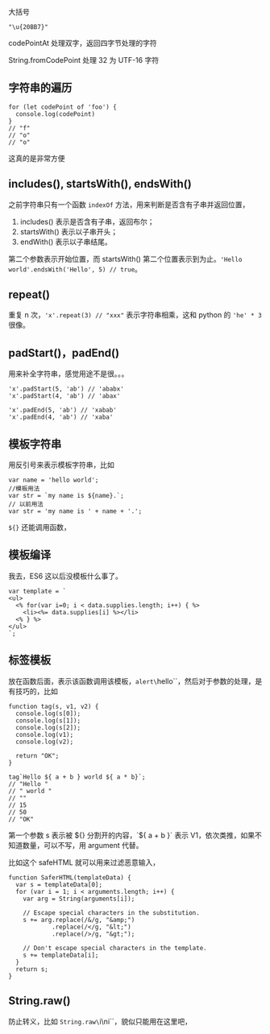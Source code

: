 大括号

`"\u{20BB7}"`

codePointAt 处理双字，返回四字节处理的字符

String.fromCodePoint 处理 32 为 UTF-16 字符

## 字符串的遍历

```
for (let codePoint of 'foo') {
  console.log(codePoint)
}
// "f"
// "o"
// "o"
```

这真的是非常方便

## includes(), startsWith(), endsWith() 

之前字符串只有一个函数 `indexOf` 方法，用来判断是否含有子串并返回位置，

1. includes() 表示是否含有子串，返回布尔；
2. startsWith() 表示以子串开头；
3. endWith() 表示以子串结尾。

第二个参数表示开始位置，而 startsWith() 第二个位置表示到为止。`'Hello world'.endsWith('Hello', 5) // true`。

## repeat()

重复 n 次，`'x'.repeat(3) // "xxx"` 表示字符串相乘，这和 python 的 `'he' * 3` 很像。

## padStart()，padEnd() 

用来补全字符串，感觉用途不是很。。。

```
'x'.padStart(5, 'ab') // 'ababx'
'x'.padStart(4, 'ab') // 'abax'

'x'.padEnd(5, 'ab') // 'xabab'
'x'.padEnd(4, 'ab') // 'xaba'
```

## 模板字符串

用反引号来表示模板字符串，比如

```
var name = 'hello world';
//模板用法
var str = `my name is ${name}.`;
// 以前用法
var str = 'my name is ' + name + '.';
```

`${}` 还能调用函数，

## 模板编译

我去，ES6 这以后没模板什么事了。

```
var template = `
<ul>
  <% for(var i=0; i < data.supplies.length; i++) { %>
    <li><%= data.supplies[i] %></li>
  <% } %>
</ul>
`;
```

## 标签模板 

放在函数后面，表示该函数调用该模板，`alert\`hello\``，然后对于参数的处理，是有技巧的，比如

```
function tag(s, v1, v2) {
  console.log(s[0]);
  console.log(s[1]);
  console.log(s[2]);
  console.log(v1);
  console.log(v2);

  return "OK";
}

tag`Hello ${ a + b } world ${ a * b}`;
// "Hello "
// " world "
// ""
// 15
// 50
// "OK"
```

第一个参数 s 表示被 ${} 分割开的内容，`${ a + b }` 表示 V1，依次类推，如果不知道数量，可以不写，用 argument 代替。

比如这个 safeHTML 就可以用来过滤恶意输入，

```
function SaferHTML(templateData) {
  var s = templateData[0];
  for (var i = 1; i < arguments.length; i++) {
    var arg = String(arguments[i]);

    // Escape special characters in the substitution.
    s += arg.replace(/&/g, "&amp;")
            .replace(/</g, "&lt;")
            .replace(/>/g, "&gt;");

    // Don't escape special characters in the template.
    s += templateData[i];
  }
  return s;
}
```

## String.raw() 

防止转义，比如 `String.raw\`i\ni\``，貌似只能用在这里吧，